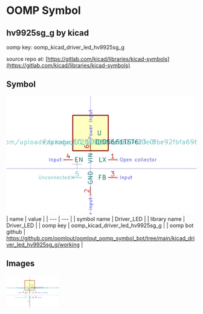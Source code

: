# OOMP Symbol  
## hv9925sg_g  by kicad  
  
oomp key: oomp_kicad_driver_led_hv9925sg_g  
  
source repo at: [https://gitlab.com/kicad/libraries/kicad-symbols](https://gitlab.com/kicad/libraries/kicad-symbols)  
## Symbol  
  
[![working.png](working_600.png)](working.png)  
| name | value | 
| --- | --- | 
| symbol name | Driver_LED | 
| library name | Driver_LED | 
| oomp key | oomp_kicad_driver_led_hv9925sg_g | 
| oomp bot github | https://github.com/oomlout/oomlout_oomp_symbol_bot/tree/main/kicad_driver_led_hv9925sg_g/working | 
## Images  
  
[![working.png](working_140.png)](working.png)  
